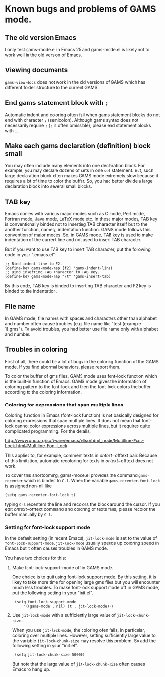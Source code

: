 <!--
Author: Shiro Takeda
Maintainer: Shiro Takeda
Time-stamp: <2017-07-31 10:38:06 st>
-->

Known bugs and problems of GAMS mode.
============================================================

## The old version Emacs

I only test gams-mode.el in Emacs 25 and gams-mode.el is likely not to work
well in the old version of Emacs.


## Viewing documents

`gams-view-docs` does not work in the old versions of GAMS which has
different folder structure to the current GAMS.


## End gams statement block with `;`

Automatic indent and coloring often fail when gams statement blocks do not
end with character `;` (semicolon). Although gams syntax does not
necessarily require `;` (`;` is often omissible), please end statement
blocks with `;`.


## Make each gams declaration (definition) block small

You may often include many elements into one declaration block. For example,
you may declare dozens of sets in one `set` statement. But, such large
declaration block often makes GAMS mode extremely slow because it requires a
lot of time to color the buffer. So, you had better divide a large
declaration block into several small blocks.


## TAB key

Emacs comes with various major modes such as C mode, Perl mode, Fortran
mode, Java mode, LaTeX mode etc. In these major modes, TAB key is
conventionally binded not to inserting TAB character itself but to the
another function, namely, indentation function. GAMS mode follows this
convention of major modes. So, in GAMS mode, TAB key is used to make
indentation of the current line and not used to insert TAB character.

But if you want to use TAB key to insert TAB character, put the following
code in your ".emacs.el":

    ;; Bind indent-line to F2.
    (define-key gams-mode-map [f2] 'gams-indent-line)
    ;; Bind inserting TAB character to TAB key.
    (define-key gams-mode-map "\t" 'gams-insert-tab)

By this code, TAB key is binded to inserting TAB character and F2 key is
binded to the indentation.


## File name

In GAMS mode, file names with spaces and characters other than alphabet and
number often cause troubles (e.g. file name like "test (example 1).gms").
To avoid troubles, you had better use file name only with alphabet and
number.

  
## Troubles in coloring

First of all, there could be a lot of bugs in the coloring function of the
GAMS mode. If you find abormal behaviors, please report them.
  
To color the buffer of gms files, GAMS mode uses font-lock function which is
the built-in function of Emacs. GAMS mode gives the information of coloring
pattern to the font-lock and then the font-lock colors the buffer according
to the coloring information.

### Coloring for expressions that span multiple lines

Coloring function in Emacs (font-lock function) is not basically designed
for coloring expressions that span multiple lines. It does not mean that
font-lock cannot color expressions across multiple lines, but it requires
quite complicated programming. For the details,

http://www.gnu.org/software/emacs/elisp/html_node/Multiline-Font-Lock.html#Multiline-Font-Lock

This applies to, for example, comment texts in $ontext-$offtext pair.
Because of this limitation, automatic recoloring for texts in
$ontext-$offtext does not work.

To cover this shortcoming, gams-mode.el provides the command `gams-recenter`
which is binded to `C-l`. When the variable `gams-recenter-font-lock` is
assigned non-nil like

    (setq gams-recenter-font-lock t)

typing `C-l` recenters the line and recolors the block around the cursor.
If you edit $ontext-$offtext command and coloring of texts fails, please
recolor the buffer manually by `C-l`.


### Setting for font-lock support mode

In the default setting (in recent Emacs), `jit-lock-mode` is set to the
value of `font-lock-support-mode`. `jit-lock-mode` usually speeds up
coloring speed in Emacs but it often causes troubles in GAMS mode.

You have two choices for this:

1. Make font-lock-support-mode off in GAMS mode.

   One choice is to quit using font-lock support mode. By this setting, it
   is likey to take more time for opening large gms files but you will
   encounter much less troubles. To make font-lock support mode off in GAMS
   mode, put the following setting in your "init.el".

        (setq font-lock-support-mode
            '((gams-mode . nil) (t . jit-lock-mode)))

2. Use `jit-lock-mode` with a sufficiently large value of
   `jit-lock-chunk-size`.

   When you use `jit-lock-mode`, the coloring ofen fails, in particular,
   coloring over multiple lines. However, setting sufficiently large value
   to the variable `jit-lock-chunk-size` may resolve this problem. So add
   the following setting in your "init.el".

        (setq jit-lock-chunk-size 50000)

   But note that the large value of `jit-lock-chunk-size` often causes Emacs
   to hang up.



<!--
--------------------
Local Variables:
mode: markdown
fill-column: 76
coding: utf-8-dos
End:
-->

